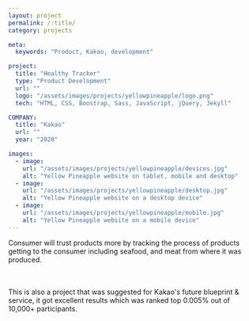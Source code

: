 ```yaml
---
layout: project
permalink: /:title/
category: projects

meta:
  keywords: "Product, Kakao, development"

project:
  title: "Healthy Tracker"
  type: "Product Development"
  url: ""
  logo: "/assets/images/projects/yellowpineapple/logo.png"
  tech: "HTML, CSS, Boostrap, Sass, JavaScript, jQuery, Jekyll"

COMPANY:
  title: "Kakao"
  url: ""
  year: "2020"

images:
  - image:
    url: "/assets/images/projects/yellowpineapple/devices.jpg"
    alt: "Yellow Pineapple website on tablet, mobile and desktop"
  - image:
    url: "/assets/images/projects/yellowpineapple/desktop.jpg"
    alt: "Yellow Pineapple website on a desktop device"
  - image:
    url: "/assets/images/projects/yellowpineapple/mobile.jpg"
    alt: "Yellow Pineapple website on a mobile device"
---
```

<p>Consumer will trust products more by tracking the process of products getting to the consumer including seafood, and meat from where it was produced. </p>
<br><br> This is also a project that was suggested for Kakao's future blueprint & service, it got excellent results which was ranked top 0.005% out of 10,000+ participants.</br></br>
